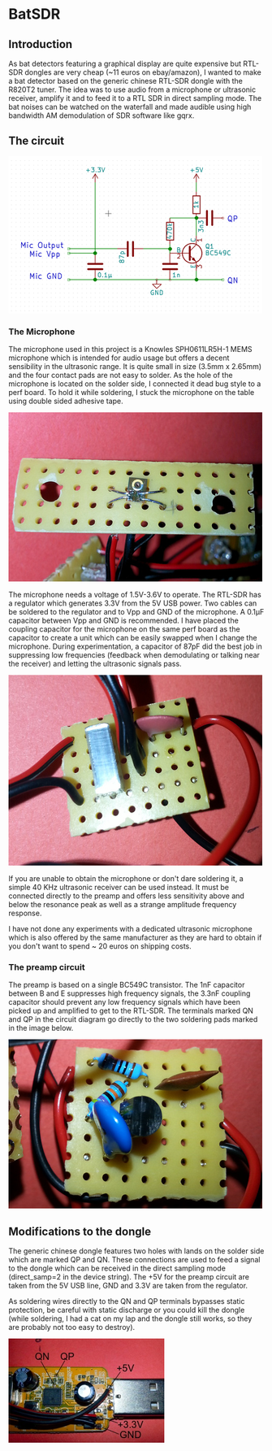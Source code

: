# BatSDR
## Introduction
As bat detectors featuring a graphical display are quite expensive but RTL-SDR dongles are very cheap (~11 euros on ebay/amazon), I wanted to make a bat detector based on the generic chinese RTL-SDR dongle with the R820T2 tuner.
The idea was to use audio from a microphone or ultrasonic receiver, amplify it and to feed it to a RTL SDR in direct sampling mode. The bat noises can be watched on the waterfall and made audible using high bandwidth AM demodulation of SDR software like gqrx.

## The circuit
![circuit](https://github.com/jbvoelker/BatSDR/blob/master/images/circuit.png)

### The Microphone
The microphone used in this project is a Knowles SPH0611LR5H-1 MEMS microphone which is intended for audio usage but offers a decent sensibility in the ultrasonic range.
It is quite small in size (3.5mm x 2.65mm) and the four contact pads are not easy to solder. As the hole of the microphone is located on the solder side, I connected it dead bug style to a perf board. To hold it while soldering, I stuck the microphone on the table using double sided adhesive tape.

![microphone](https://github.com/jbvoelker/BatSDR/blob/master/images/microphone.jpg)

The microphone needs a voltage of 1.5V-3.6V to operate. The RTL-SDR has a regulator which generates 3.3V from the 5V USB power.
Two cables can be soldered to the regulator and to Vpp and GND of the microphone. A 0.1µF capacitor between Vpp and GND is recommended.
I have placed the coupling capacitor for the microphone on the same perf board as the capacitor to create a unit which can be easily swapped when I change the microphone. During experimentation, a capacitor of 87pF did the best job in suppressing low frequencies (feedback when demodulating or talking near the receiver) and letting the ultrasonic signals pass.

![microphone-power](https://github.com/jbvoelker/BatSDR/blob/master/images/mic-power.jpg)

If you are unable to obtain the microphone or don't dare soldering it, a simple 40 KHz ultrasonic receiver can be used instead. It must be connected directly to the preamp and offers less sensitivity above and below the resonance peak as well as a strange amplitude frequency response.

I have not done any experiments with a dedicated ultrasonic microphone which is also offered by the same manufacturer as they are hard to obtain if you don't want to spend ~ 20 euros on shipping costs.

### The preamp circuit
The preamp is based on a single BC549C transistor. The 1nF capacitor between B and E suppresses high frequency signals, the 3.3nF coupling capacitor should prevent any low frequency signals which have been picked up and amplified to get to the RTL-SDR. The terminals marked QN and QP in the circuit diagram go directly to the two soldering pads marked in the image below.

![preamp](https://github.com/jbvoelker/BatSDR/blob/master/images/preamp.jpg)

## Modifications to the dongle
The generic chinese dongle features two holes with lands on the solder side which are marked QP and QN. These connections are used to feed a signal to the dongle which can be received in the direct sampling mode (direct_samp=2 in the device string).
The +5V for the preamp circuit are taken from the 5V USB line, GND and 3.3V are taken from the regulator.

As soldering wires directly to the QN and QP terminals bypasses static protection, be careful with static discharge or you could kill the dongle (while soldering, I had a cat on my lap and the dongle still works, so they are probably not too easy to destroy).

![dongle](https://github.com/jbvoelker/BatSDR/blob/master/images/dongle.jpg)
